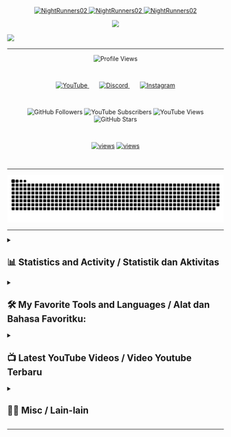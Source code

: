<div style="display: ; justify-content: space-between; align-items: center;">
  <p align="center">
  <a href="https://github.com/NightRunners02">
    <img src="https://github.com/user-attachments/assets/a6592c32-f656-4239-a7a7-cb8b19891182" height="100px" width="100px" alt="NightRunners02" />
  </a>
    <a href="https://github.com/NightRunners02">
    <img src="https://github.com/user-attachments/assets/b8d05eb7-7897-4f35-86bf-0198613515c0" height="100px" width="200px" alt="NightRunners02" />
  </a>
    <a href="https://github.com/NightRunners02">
    <img src="https://github.com/user-attachments/assets/59a6f337-67d4-4f99-b315-d88619b8b3cf" height="100px" width="100px" alt="NightRunners02" />
  </a>

</div>

<p align="center">
  <!-- https://github.com/NightRunners02/readme-typing-svg -->
  <a href="https://github.com/NightRunners02/readme-typing-svg">
    <img src="https://readme-typing-svg.demolab.com/?lines=Full-stack%20web%20and%20app%20developer;Experienced%20UI%2FUX%20Designer;10%2B%20years%20of%20coding%20experience;Always%20learning%20new%20things&font=Fira%20Code&center=true&width=440&height=45&color=ADD8E6&vCenter=true&pause=1000&size=22" /></a>
</p>

<img src="https://awesome-svg.vercel.app/card/card_2?name=NightRunners02&summary=Newbie%20Developer&style=nameColor:rgba(223,255,0,1);summaryColor:rgba(57,255,20,1);backgroundColor:rgba(0,0,0,1);" />

---

<p align="center">
  <img src="https://visitor-badge.laobi.icu/badge?page_id=NightRunners02" alt="Profile Views" />
</p>

<br>

<!-- Social icons section -->

<p align="center"> 
  <a href="https://www.youtube.com/@khairyzhafran7018"> <img width="32px" alt="YouTube" title="YouTube" src="https://cdn.simpleicons.org/youtube/FFA500"/> </a> &#8287;&#8287;&#8287;&#8287;&#8287; 
  <a href="https://discordapp.com/users/851778536398389303" alt="Discord" title="Profile"> <img width="32px" alt="Discord" title="Discord" src="https://cdn.simpleicons.org/discord/FFA500"/> </a> &#8287;&#8287;&#8287;&#8287;&#8287; 
  <a href="https://instagram.com/catfun0202"> <img width="32px" alt="Instagram" title="Instagram" src="https://cdn.simpleicons.org/instagram/FFA500"/> </a> 
  
</p><br/>

<p align="center">
  <!-- GitHub Followers -->
  <img alt="GitHub Followers" src="https://img.shields.io/github/followers/NightRunners02?style=for-the-badge&logo=github&label=Followers">
  
  <!-- YouTube Subscribers -->
  <img alt="YouTube Subscribers" src="https://img.shields.io/youtube/channel/subscribers/UC2F50DJx-9BiVKXNdLQJqHQ?style=for-the-badge&logo=youtube&label=Subscribers&color=red">
  
  <!-- YouTube Views -->
  <img alt="YouTube Views" src="https://img.shields.io/youtube/channel/views/UC2F50DJx-9BiVKXNdLQJqHQ?style=for-the-badge&logo=youtube&label=Views&color=red">
  
  <!-- GitHub Stars -->
  <img alt="GitHub Stars" src="https://img.shields.io/github/stars/NightRunners02?style=for-the-badge&logo=github&label=Stars&color=yellow">

</p>

<br/>

<!-- Social badges section -->
<!-- Badges with custom icons - https://github.com/DenverCoder1/custom-icon-badges -->
<!-- View counter - https://github.com/DenverCoder1/Simple-View-Counter -->
<p align="center">
  
  <a href="https://github.com/DevCoder1/Simple-View-Counter">
    <img alt="views" title="GitHub profile views" src="https://freshidea.com/jonah/app/DevConder1-profile-views"/></a>

  <a href="https://github.com/DenverCoder1/Simple-View-Counter">
    <img alt="views" title="GitHub profile views" src="https://freshidea.com/jonah/app/DenverCoder1-profile-views"/></a>
</p>

<br/>

---

<p align="center">

![GitHub Contribution Snake](https://raw.githubusercontent.com/platane/snk/output/github-contribution-grid-snake-dark.svg)

---

<details>
  
  <summary>
    <h2>📊 Statistics and Activity / Statistik dan Aktivitas</h2>
  </summary>
  <div align="center">
  <p align="center">
    
  <h3>💻 GitHub Profile Stats:</h3>

  <p align="center">
  <a href="https://github.com/NightRunners02">
    <img height="180em" src="https://github-readme-stats.vercel.app/api?username=NightRunners02&theme=vue-dark&hide_border=true&include_all_commits=false&count_private=true"/>
    <img height="180em" src="https://github-readme-stats.vercel.app/api/top-langs/?username=NightRunners02&theme=vue-dark&hide_border=true&include_all_commits=false&count_private=false&layout=compact"/>
    <img height="180em" src="https://github-readme-streak-stats.herokuapp.com/?user=NightRunners02&theme=vue-dark&hide_border=true"/>
  </a>    
  </p>
</div>
    
  </p>

  <!-- https://github.com/ashutosh00710/github-readme-activity-graph -->
<div align="center">
  <p align="center">
    
  <a href="https://github.com/NightRunners02/github-readme-activity-graph"><img alt="NightRunners02's Activity Graph" src="https://github-readme-activity-graph.vercel.app/graph/?username=NightRunners02&bg_color=1F222E&color=F8D866&line=F85D7F&point=FFFFFF&hide_border=true" /></a>

</details>

<details> 
  <summary>
    <h2>🛠️ My Favorite Tools and Languages / Alat dan Bahasa Favoritku:</h2>
  </summary>
  <!-- Some badges are from https://github.com/Ileriayo/markdown-badges -->

  <h3>👨‍💻 Programming and Markup Languages / Bahasa Pemrograman dan Markup:</h3>

  <p>
      <a href="https://github.com/search?q=user%3ADenverCoder1+language%3Ac"><img alt="C" src="https://custom-icon-badges.demolab.com/badge/C-03599C.svg?logo=c-in-hexagon&logoColor=white"></a>
      <a href="https://github.com/search?q=user%3ADenverCoder1+language%3Acpp"><img alt="C++" src="https://custom-icon-badges.demolab.com/badge/C++-9C033A.svg?logo=cpp2&logoColor=white"></a>
      <a href="https://github.com/search?q=user%3ADenverCoder1+language%3Acss"><img alt="CSS" src="https://img.shields.io/badge/CSS-1572B6.svg?logo=css3&logoColor=white"></a>
      <a href="https://github.com/search?q=user%3ADenverCoder1+language%3Ahtml"><img alt="HTML" src="https://img.shields.io/badge/HTML-E34F26.svg?logo=html5&logoColor=white"></a>
      <a href="https://github.com/search?q=user%3ADenverCoder1+language%3Ajava"><img alt="Java" src="https://custom-icon-badges.demolab.com/badge/Java-007396.svg?logo=java&logoColor=white"></a>
      <a href="https://github.com/search?q=user%3ADenverCoder1+language%3Ajavascript"><img alt="JavaScript" src="https://img.shields.io/badge/JavaScript-F7DF1E.svg?logo=javascript&logoColor=black"></a>
      <a href="https://github.com/search?q=user%3ADenverCoder1+language%3Aphp"><img alt="PHP" src="https://img.shields.io/badge/PHP-777BB4.svg?logo=php&logoColor=white"></a>
      <a href="https://github.com/search?q=user%3ADenverCoder1+language%3Apython"><img alt="Python" src="https://img.shields.io/badge/Python-14354C.svg?logo=python&logoColor=white"></a>
      <a href="https://github.com/search?q=user%3ADenverCoder1+language%3Asql"><img alt="SQL" src="https://custom-icon-badges.demolab.com/badge/SQL-025E8C.svg?logo=database&logoColor=white"></a>
      <a href="https://github.com/search?q=user%3ADenverCoder1+language%3Aflutter"><img alt="Flutter" src="https://img.shields.io/badge/Flutter-02569B.svg?logo=flutter&logoColor=white"></a>
      <a href="https://github.com/search?q=user%3ADenverCoder1+language%3Adart"><img alt="Dart" src="https://img.shields.io/badge/Dart-0175C2.svg?logo=dart&logoColor=white"></a>
  </p>

  <h3>🧰 Frameworks and Libraries / Kerangka Kerja dan Pustaka:</h3>

  <p>
      <a href="#"><img alt="Arduino" src="https://img.shields.io/badge/-Arduino-00979D?logo=Arduino&logoColor=white"></a>
      <a href="#"><img alt="Bootstrap" src="https://img.shields.io/badge/Bootstrap-7952B3.svg?logo=bootstrap&logoColor=white"></a>
      <a href="#"><img alt="Discord.py" src="https://custom-icon-badges.demolab.com/badge/Discord.py-0d1620.svg?logo=dpy"></a>
      <a href="#"><img alt="GitHub Actions" src="https://img.shields.io/badge/GitHub%20Actions-2671E5.svg?logo=github%20actions&logoColor=white"></a>
      <a href="#"><img alt="PHPUnit" src="https://custom-icon-badges.demolab.com/badge/PHPUnit-366488.svg?logo=test-tube&logoColor=white"></a>
  </p>

  <h3>🗄️ Databases and Cloud Hosting / Databases dan Hosting Awan:</h3>

  <p>
      <a href="#"><img alt="GitHub Pages" src="https://img.shields.io/badge/GitHub%20Pages-327FC7.svg?logo=github&logoColor=white"></a>
      <a href="#"><img alt="MySQL" src="https://img.shields.io/badge/MySQL-00f.svg?logo=mysql&logoColor=white"></a>
      <a href="#"><img alt="Oracle" src ="https://img.shields.io/badge/Oracle-F00000.svg?logo=oracle&logoColor=white"></a>
  </p>

  <h3>💻 Software and Tools / Perangkat Lunak dan Alat:</h3>

  <p>
      <a href="#"><img alt="Android Studio" src="https://img.shields.io/badge/Android%20Studio-008678.svg?logo=android-studio&logoColor=white"></a>
      <a href="#"><img alt="Discord" src="https://img.shields.io/badge/-Discord-5865F2.svg?logo=discord&logoColor=white"></a>
      <a href="#"><img alt="Git" src="https://img.shields.io/badge/Git-F05033.svg?logo=git&logoColor=white"></a>
      <a href="#"><img alt="GitHub Desktop" src="https://img.shields.io/badge/GitHub%20Desktop-8034A9.svg?logo=github&logoColor=white"></a>
      <a href="#"><img alt="Google Sheets" src="https://img.shields.io/badge/Sheets-34A853.svg?logo=google%20sheets&logoColor=white"></a>
      <a href="#"><img alt="Jupyter" src="https://img.shields.io/badge/Jupyter-F37626.svg?logo=Jupyter&logoColor=white"></a>
      <a href="#"><img alt="OBS Studio" src="https://img.shields.io/badge/-OBS-302E31?logo=obs-studio&logoColor=white"></a>
      <a href="#"><img alt="Stack Overflow" src="https://img.shields.io/badge/-Stack%20Overflow-FE7A16?logo=stack-overflow&logoColor=white"></a>
      <a href="#"><img alt="Visual Studio Code" src="https://img.shields.io/badge/Visual%20Studio%20Code-0078d7.svg?logo=visual-studio-code&logoColor=white"></a>
      <a href="#"><img alt="IntelliJ IDEA" src="https://img.shields.io/badge/IntelliJ%20IDEA-000000.svg?logo=intellij-idea&logoColor=white"></a>
      <a href="#"><img alt="Google Chrome" src="https://img.shields.io/badge/Google%20Chrome-4285F4.svg?logo=google-chrome&logoColor=white"></a>
      <a href="#"><img alt="Microsoft Excel" src="https://img.shields.io/badge/Microsoft%20Excel-217346.svg?logo=microsoft-excel&logoColor=white"></a>
      <a href="#"><img alt="Microsoft Word" src="https://img.shields.io/badge/Microsoft%20Word-2B579A.svg?logo=microsoft-word&logoColor=white"></a>
      <a href="#"><img alt="WhatsApp" src="https://img.shields.io/badge/WhatsApp-25D366.svg?logo=whatsapp&logoColor=white"></a>
  </p>
</details>

<details> 
  <summary><h2>📺 Latest YouTube Videos / Video Youtube Terbaru</h2></summary>

  <!-- YouTube Cards - https://github.com/DenverCoder1/github-readme-youtube-cards -->

  <!-- prettier-ignore-start -->
<!-- BEGIN YOUTUBE-CARDS -->
<a href="https://www.youtube.com/watch?v=pHSP_tdukyw"><img src="https://ytcards.demolab.com/?id=pHSP_tdukyw&title=GitHub+Star+Swag+Unboxing+and+Giveaways&lang=en&timestamp=1696868769&background_color=%230d1117&title_color=%23ffffff&stats_color=%23dedede&max_title_lines=2&width=250&border_radius=5&duration=172" alt="Mizu Zokusei no Mahoutsukai | The Water Magician (Ending Song)" title="Mizu Zokusei no Mahoutsukai | The Water Magician (Ending Song)"></a>

<!-- END YOUTUBE-CARDS -->
  <!-- prettier-ignore-end -->
  
  <a href="https://www.youtube.com/channel/UC2F50DJx-9BiVKXNdLQJqHQ?sub_confirmation=1"><img src="https://custom-icon-badges.demolab.com/badge/-Subscribe-red?style=for-the-badge&logo=video&logoColor=white"/></a>
  
</details>

<details> 
  <summary>
  <h2> ⛓️‍💥 Misc / Lain-lain</h2> 
  </summary>

<p>
<div align="center">
  
---

<h3>
  🌃 My GitHub Followers:
</h3>

<a href="https://github.com/MuhamadAhdanfauzan">
  <img src="https://avatars.githubusercontent.com/u/149153354?v=4" width="30" height="30" alt="MuhamadAhdanfauzan"/>
</a>

<a href="https://github.com/fluffyash5">
  <img src="https://avatars.githubusercontent.com/u/173683683?v=4" width="30" height="30" alt="fluffyash5"/>
</a>

<a href="https://github.com/funxyle69">
  <img src="https://avatars.githubusercontent.com/u/184834997?v=4" width="30" height="30" alt="funxyle69"/>
</a>

<a href="https://github.com/mistergae08">
  <img src="https://avatars.githubusercontent.com/u/184950558?v=4" width="30" height="30" alt="mistergae08"/>
</a>

<a href="https://github.com/kanzakikun2">
  <img src="https://avatars.githubusercontent.com/u/185403031?v=4" width="30" height="30" alt="kanzakikun2"/>
</a>

<a href="https://github.com/funbee0242">
  <img src="https://avatars.githubusercontent.com/u/185621684?v=4" width="30" height="30" alt="funbee0242"/>
</a>

<a href="https://github.com/bantalgulingkosong1">
  <img src="https://avatars.githubusercontent.com/u/185622625?v=4" width="30" height="30" alt="bantalgulingkosong1"/>
</a>

<a href="https://github.com/tahaaldrage123-png">
  <img src="https://avatars.githubusercontent.com/u/227698803?v=4" width="30" height="30" alt="tahaaldrage123-png"/>
</a>

<a href="https://github.com/nazirhasan1406">
  <img src="https://avatars.githubusercontent.com/u/92445402?v=4" width="30" height="30" alt="nazirhasan1406"/>
</a>

---
<h3>
  🌠 Starred:
</h3>
 
[![Stargazers repo roster for @NightRunners02/](https://reporoster.com/stars/NightRunners02/NightRunners02)](https://github.com/NightRunners02/NightRunners02/stargazers)

---
<h3>
  🪐 Forked:
</h3>

[![Forkers repo roster for @NightRunners02/](https://reporoster.com/forks/NightRunners02/NightRunners02)](https://github.com/NightRunners02/NightRunners02/network/members)

---
<h3>
  💫 Star History:
</h3>

[![Star History Chart](https://api.star-history.com/svg?repos=NightRunners02/NightRunners02&type=Date)](https://star-history.com/#NightRunners02/NightRunners02&Date)

</p>
</div>
</details>

---


